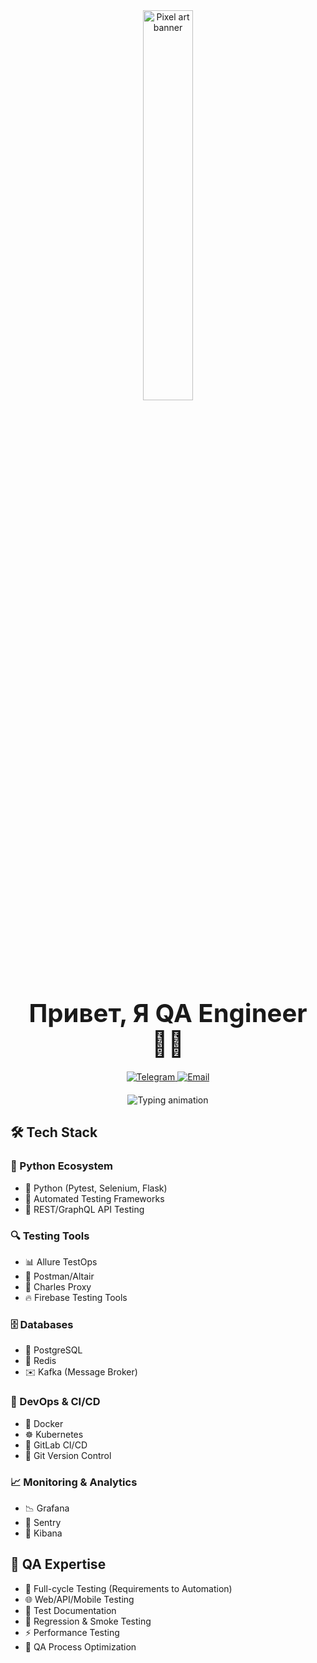 <div align="center">
  <!-- Анимированный баннер -->
  <img src="https://media0.giphy.com/media/v1.Y2lkPTc5MGI3NjExM2h3NXlmb2prbXZpNWh2eXZ0dzExb3lwZTdlMDQybTFsdnJocmNvOSZlcD12MV9pbnRlcm5hbF9naWZfYnlfaWQmY3Q9Zw/YwG50u0cPiz3XBI61O/giphy.gif" width="40%" alt="Pixel art banner"/>
  
  <!-- Заголовок -->
  <h1 style="font-size: 2.5rem; margin: 20px 0;">Привет, Я QA Engineer 👨‍💻</h1>
  
  <!-- Контакты -->
  <div align="center" style="margin: 20px 0;">
    <a href="https://t.me/whoisbulat" target="_blank">
      <img src="https://img.shields.io/badge/Telegram-26A5E4?style=for-the-badge&logo=telegram&logoColor=white" alt="Telegram"/>
    </a>
    <a href="mailto:whoisbulat@mail.ru" target="_blank">
      <img src="https://img.shields.io/badge/Email-EA4335?style=for-the-badge&logo=gmail&logoColor=white" alt="Email"/>
    </a>
  </div>

  <!-- Анимированный текст -->
  <div align="center">
    <img src="https://readme-typing-svg.herokuapp.com?font=Fira+Code&size=20&duration=3500&pause=500&color=00FFAB&center=true&width=600&lines=🚀+Эксперт+по+полному+циклу+тестирования;🔍+WEB+%7C+API+%7C+Mobile+тестирование;🤖+Автоматизация+на+Python+и+Pytest;📊+Оптимизация+QA+процессов" alt="Typing animation"/>
  </div>
</div>

## 🛠 Tech Stack

### 🐍 Python Ecosystem
- 🐍 Python (Pytest, Selenium, Flask)
- 🤖 Automated Testing Frameworks
- 🔌 REST/GraphQL API Testing

### 🔍 Testing Tools
- 📊 Allure TestOps
- 📱 Postman/Altair
- 🔎 Charles Proxy
- 🔥 Firebase Testing Tools

### 🗄 Databases
- 🐘 PostgreSQL
- 🧠 Redis
- ✉️ Kafka (Message Broker)

### 🚀 DevOps & CI/CD
- 🐳 Docker
- ☸️ Kubernetes
- 🔄 GitLab CI/CD
- 🔀 Git Version Control

### 📈 Monitoring & Analytics
- 📉 Grafana
- 🚨 Sentry
- 📝 Kibana

## 🧪 QA Expertise
- 🔄 Full-cycle Testing (Requirements to Automation)
- 🌐 Web/API/Mobile Testing
- 📑 Test Documentation
- 🔁 Regression & Smoke Testing
- ⚡ Performance Testing
- 🎯 QA Process Optimization


